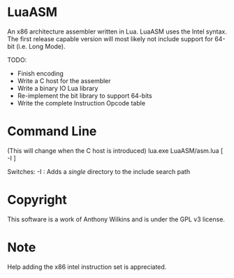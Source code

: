LuaASM
======

An x86 architecture assembler written in Lua. LuaASM uses the Intel syntax.
The first release capable version will most likely not include support
for 64-bit (i.e. Long Mode).

TODO:
 - Finish encoding
 - Write a C host for the assembler
 - Write a binary IO Lua library
 - Re-implement the bit library to support 64-bits
 - Write the complete Instruction Opcode table

Command Line
============

(This will change when the C host is introduced)
lua.exe LuaASM/asm.lua [ -I <includeDir> ] <Source files...>

Switches:
 -I <includeDir> : Adds a *single* directory to the include search path

Copyright
=========

This software is a work of Anthony Wilkins and is under the GPL v3 license.

Note
====

Help adding the x86 intel instruction set is appreciated.

